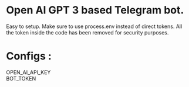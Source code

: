 # Open AI GPT 3 based Telegram bot.
Easy to setup.
Make sure to use process.env instead of direct tokens. All the token inside the code has been removed for security purposes.


# Configs : 
OPEN_AI_API_KEY<br>
BOT_TOKEN

